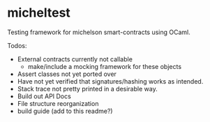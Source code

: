 # micheltest

Testing framework for michelson smart-contracts using OCaml.

Todos:

- External contracts currently not callable
    - make/include a mocking framework for these objects
- Assert classes not yet ported over
- Have not yet verified that signatures/hashing works as intended.
- Stack trace not pretty printed in a desirable way.
- Build out API Docs
- File structure reorganization
- build guide (add to this readme?)
